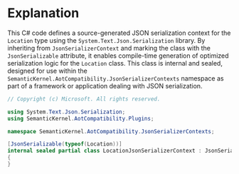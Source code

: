 # Explanation
This C# code defines a source-generated JSON serialization context for the `Location` type using the `System.Text.Json.Serialization` library. By inheriting from `JsonSerializerContext` and marking the class with the `JsonSerializable` attribute, it enables compile-time generation of optimized serialization logic for the `Location` class. This class is internal and sealed, designed for use within the `SemanticKernel.AotCompatibility.JsonSerializerContexts` namespace as part of a framework or application dealing with JSON serialization.

```csharp
// Copyright (c) Microsoft. All rights reserved.

using System.Text.Json.Serialization;
using SemanticKernel.AotCompatibility.Plugins;

namespace SemanticKernel.AotCompatibility.JsonSerializerContexts;

[JsonSerializable(typeof(Location))]
internal sealed partial class LocationJsonSerializerContext : JsonSerializerContext
{
}
```